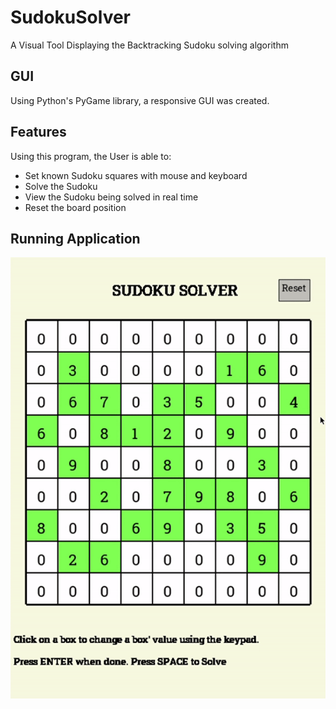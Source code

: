 # SudokuSolver

A Visual Tool Displaying the Backtracking Sudoku solving algorithm

## GUI

Using Python's PyGame library, a responsive GUI was created.
## Features
Using this program, the User is able to:
<br>
* Set known Sudoku squares with mouse and keyboard
* Solve the Sudoku
* View the Sudoku being solved in real time
* Reset the board position
## Running Application
![](sudoku_solver.gif.gif)
